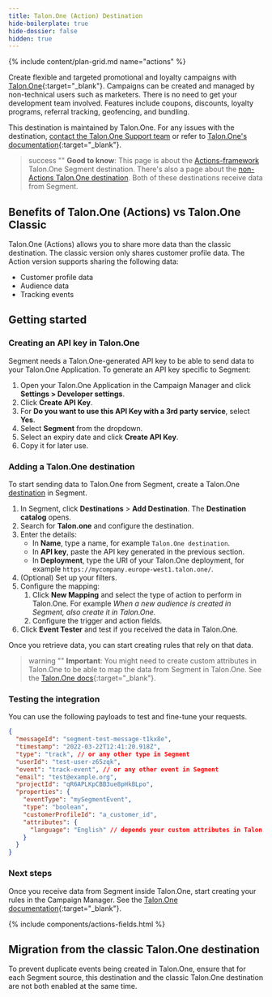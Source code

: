 ```yaml
---
title: Talon.One (Action) Destination
hide-boilerplate: true
hide-dossier: false
hidden: true
---
```


<!-- In the section above, edit the `title` field. For example, Slack (Actions) Destination -->

{% include content/plan-grid.md name="actions" %}

Create flexible and targeted promotional and loyalty campaigns with [Talon.One](https://www.talon.one/){:target="_blank"}.
Campaigns can be created and managed by non-technical users such as marketers. There is no need to
get your development team involved. Features include coupons, discounts, loyalty
programs, referral tracking, geofencing, and bundling.

This destination is maintained by Talon.One. For any issues with the destination, [contact the Talon.One Support team](mailto:support@talon.one) or refer to [Talon.One's documentation](https://docs.talon.one/docs/dev/technology-partners/segment){:target="_blank"}.
<!-- In the section below, add your destination name where indicated. If you have a classic version of the destination, ensure that its documentation is linked as well. If you don't have a classic version of the destination, remove the second and third sentences. -->

> success ""
> **Good to know**: This page is about the [Actions-framework](/docs/connections/destinations/actions/) Talon.One Segment destination. There's also a page about the [non-Actions Talon.One destination](/docs/connections/destinations/catalog/talonone/). Both of these destinations receive data from Segment.

## Benefits of Talon.One (Actions) vs Talon.One Classic

Talon.One (Actions) allows you to share more data than the classic destination.
The classic version only shares customer profile data. The Action version supports sharing the following data:

- Customer profile data
- Audience data
- Tracking events

<!-- The section below explains how to enable and configure the destination. Include any configuration steps not captured below. For example, obtaining an API key from your platform and any configuration steps required to connect to the destination. -->

## Getting started

### Creating an API key in Talon.One

Segment needs a Talon.One-generated API key to be able to send data to your Talon.One Application.  To generate an API key specific to Segment:

1. Open your Talon.One Application in the Campaign Manager and click **Settings > Developer settings**.
1. Click **Create API Key**.
1. For **Do you want to use this API Key with a 3rd party service**, select **Yes**.
1. Select **Segment** from the dropdown.
1. Select an expiry date and click **Create API Key**.
1. Copy it for later use.

### Adding a Talon.One destination

To start sending data to Talon.One from Segment, create a Talon.One
[destination](/docs/connections/destinations/) in Segment.

1. In Segment, click **Destinations** > **Add Destination**. The **Destination catalog** opens.
1. Search for **Talon.one** and configure the destination.
1. Enter the details:
   - In **Name**, type a name, for example `Talon.One destination`.
   - In **API key**, paste the API key generated in the previous section.
   - In **Deployment**, type the URI of your Talon.One deployment, for example
     `https://mycompany.europe-west1.talon.one/`.
1. (Optional) Set up your filters.
1. Configure the mapping:
   1. Click **New Mapping** and select the type of action to perform in Talon.One.
      For example _When a new audience is created in Segment, also create it in Talon.One._
   1. Configure the trigger and action fields.
1. Click **Event Tester** and test if you received the data in Talon.One.

Once you retrieve data, you can start creating rules that rely on that data.

> warning ""
> **Important**: You might need to create custom attributes in Talon.One to be able to map the data from Segment in Talon.One. See the [Talon.One docs](https://docs.talon.one/docs/product/account/dev-tools/managing-attributes#creating-custom-attributes){:target="_blank"}.

### Testing the integration

You can use the following payloads to test and fine-tune your requests.

```json
{
  "messageId": "segment-test-message-t1kx8e",
  "timestamp": "2022-03-22T12:41:20.918Z",
  "type": "track", // or any other type in Segment
  "userId": "test-user-z65zqk",
  "event": "track-event", // or any other event in Segment
  "email": "test@example.org",
  "projectId": "qR6APLKpCBB3ue8pHkBLpo",
  "properties": {
    "eventType": "mySegmentEvent",
    "type": "boolean",
    "customerProfileId": "a_customer_id",
    "attributes": {
      "language": "English" // depends your custom attributes in Talon.One
    }
  }
}
```

### Next steps

Once you receive data from Segment inside Talon.One, start creating your rules in the Campaign Manager. See the [Talon.One documentation](https://docs.talon.one/docs/product/rules/overview){:target="_blank"}.
<!-- The line below renders a table of connection settings (if applicable), Pre-built Mappings, and available actions. -->

{% include components/actions-fields.html %}
<!-- If applicable, add information regarding the migration from a classic destination to an Actions-based version below -->

## Migration from the classic Talon.One destination

To prevent duplicate events being created in Talon.One, ensure that for each Segment source, this destination and the classic Talon.One destination are not both enabled at the same time.
